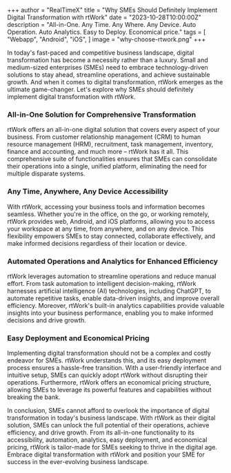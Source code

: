 +++
author = "RealTimeX"
title = "Why SMEs Should Definitely Implement Digital Transformation with rtWork"
date = "2023-10-28T10:00:00Z"
description = "All-in-One. Any Time. Any Where. Any Device. Auto Operation. Auto Analytics. Easy to Deploy. Economical price."
tags = [
    "Webapp",
    "Android",
    "iOS",
]
image = "why-choose-rtwork.png"
+++

In today's fast-paced and competitive business landscape, digital transformation has become a necessity rather than a luxury. Small and medium-sized enterprises (SMEs) need to embrace technology-driven solutions to stay ahead, streamline operations, and achieve sustainable growth. And when it comes to digital transformation, rtWork emerges as the ultimate game-changer. Let's explore why SMEs should definitely implement digital transformation with rtWork.

### All-in-One Solution for Comprehensive Transformation

rtWork offers an all-in-one digital solution that covers every aspect of your business. From customer relationship management (CRM) to human resource management (HRM), recruitment, task management, inventory, finance and accounting, and much more – rtWork has it all. This comprehensive suite of functionalities ensures that SMEs can consolidate their operations into a single, unified platform, eliminating the need for multiple disparate systems.

### Any Time, Anywhere, Any Device Accessibility

With rtWork, accessing your business tools and information becomes seamless. Whether you're in the office, on the go, or working remotely, rtWork provides web, Android, and iOS platforms, allowing you to access your workspace at any time, from anywhere, and on any device. This flexibility empowers SMEs to stay connected, collaborate effectively, and make informed decisions regardless of their location or device.

### Automated Operations and Analytics for Enhanced Efficiency

rtWork leverages automation to streamline operations and reduce manual effort. From task automation to intelligent decision-making, rtWork harnesses artificial intelligence (AI) technologies, including ChatGPT, to automate repetitive tasks, enable data-driven insights, and improve overall efficiency. Moreover, rtWork's built-in analytics capabilities provide valuable insights into your business performance, enabling you to make informed decisions and drive growth.

### Easy Deployment and Economical Pricing

Implementing digital transformation should not be a complex and costly endeavor for SMEs. rtWork understands this, and its easy deployment process ensures a hassle-free transition. With a user-friendly interface and intuitive setup, SMEs can quickly adopt rtWork without disrupting their operations. Furthermore, rtWork offers an economical pricing structure, allowing SMEs to leverage its powerful features and capabilities without breaking the bank.

In conclusion, SMEs cannot afford to overlook the importance of digital transformation in today's business landscape. With rtWork as their digital solution, SMEs can unlock the full potential of their operations, achieve efficiency, and drive growth. From its all-in-one functionality to its accessibility, automation, analytics, easy deployment, and economical pricing, rtWork is tailor-made for SMEs seeking to thrive in the digital age. Embrace digital transformation with rtWork and position your SME for success in the ever-evolving business landscape.